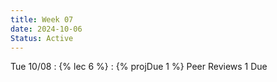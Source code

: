 ```yaml
---
title: Week 07
date: 2024-10-06
Status: Active
---
```


Tue 10/08
: {% lec 6 %}
: {% projDue 1 %} Peer Reviews 1 Due
